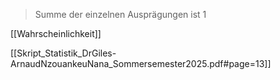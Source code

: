 > Summe der einzelnen Ausprägungen ist $1$

[[Wahrscheinlichkeit]]

[[Skript_Statistik_DrGiles-ArnaudNzouankeuNana_Sommersemester2025.pdf#page=13]]

